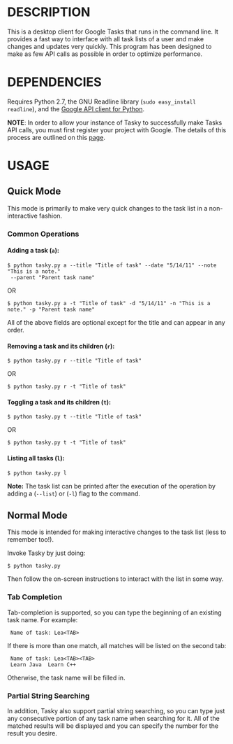 DESCRIPTION
===========

This is a desktop client for Google Tasks that runs in the command line. It
provides a fast way to interface with all task lists of a user and make 
changes and updates very quickly. This program has been designed to make as
few API calls as possible in order to optimize performance.
 
DEPENDENCIES
===========

Requires Python 2.7, the GNU Readline library (`sudo easy_install readline`), 
and the [Google API client for Python](http://code.google.com/p/google-api-python-client/).

**NOTE**: In order to allow your instance of Tasky to successfully make Tasks API calls, you must first
register your project with Google. The details of this process are outlined on this [page](https://developers.google.com/google-apps/tasks/firstapp).

USAGE
=====
  
Quick Mode
----------

This mode is primarily to make very quick changes to the task list in a non-interactive fashion.

### Common Operations ###

#### Adding a task (`a`):

    $ python tasky.py a --title "Title of task" --date "5/14/11" --note "This is a note."
     --parent "Parent task name"

OR

    $ python tasky.py a -t "Title of task" -d "5/14/11" -n "This is a note." -p "Parent task name"
            
All of the above fields are optional except for the title and can appear in any order.

#### Removing a task and its children (`r`):

    $ python tasky.py r --title "Title of task"

OR

    $ python tasky.py r -t "Title of task"
            
#### Toggling a task and its children (`t`):

    $ python tasky.py t --title "Title of task"

OR

    $ python tasky.py t -t "Title of task"

#### Listing all tasks (`l`):

    $ python tasky.py l

**Note:** The task list can be printed after the execution of the operation by 
adding a (`--list`) or (`-l`) flag to the command.
    
Normal Mode
-----------

This mode is intended for making interactive changes to the task list (less to remember too!).

Invoke Tasky by just doing:

    $ python tasky.py
    
Then follow the on-screen instructions to interact with the list in some way.     

### Tab Completion ###

Tab-completion is supported, so you can type the beginning of an existing task name. For example:

     Name of task: Lea<TAB>

If there is more than one match, all matches will be listed on the second tab:

     Name of task: Lea<TAB><TAB>
     Learn Java  Learn C++

Otherwise, the task name will be filled in.

### Partial String Searching ###

In addition, Tasky also support partial string searching, so you 
can type just any consecutive portion of any task name when searching for it. 
All of the matched results will be displayed and you can specify the number
for the result you desire.
